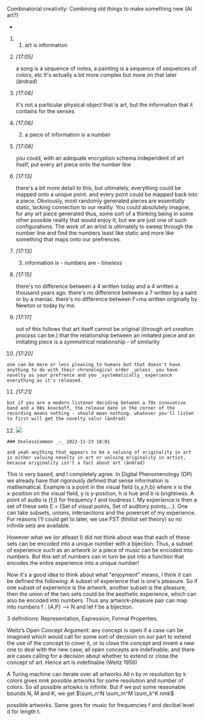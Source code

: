 
Combinatorial creativity: Combining old things to make something new (AI art?)

-

1.  1) art is information
    
2.  _[_17:05_]_
    
    a song is a sequence of notes, a painting is a sequence of sequences of colors, etc It's actually a bit more complex but more on that later (ändrad)
    
3.  _[_17:06_]_
    
    it's not a particular physical object that is art, but the information that it contains for the senses
    
4.  _[_17:06_]_
    
    2) a piece of information _is_ a number
    
5.  _[_17:08_]_
    
    you could, with an adequate encryption schema independent of art itself, put every art piece onto the number line
    
6.  _[_17:13_]_
    
    there's a bit more detail to this, but ultimately, everything could be mapped onto a unique point. and every point could be mapped back into a piece. Obviously, most randomly generated pieces are essentially static, lacking connection to our reality. You could absolutely imagine, for any art piece generated thus, some sort of a thinking being in some other possible reality that would enjoy it; but we are just one of such configurations. The work of an artist is ultimately to sweep through the number line and find the numbers least like static and more like something that maps onto our prefrences.
    
7.  _[_17:13_]_
    
    3) information is - numbers are - _timeless_
    
8.  _[_17:15_]_
    
    there's no difference between a 4 written today and a 4 written a thousand years ago. there's no difference between a 7 written by a saint or by a maniac. there's no difference between F=ma written originally by Newton or today by me.
    
9.  _[_17:17_]_
    
    out of this follows that art itself cannot be original (through _art creation process_ can be.) that the relationship between an imitated piece and an imitating piece is a _symmetrical_ relationship - of similarity
    
10.  _[_17:20_]_
    
    one can be more or less pleasing to humans but that doesn't have anything to do with their chronological order _unless_ you have novelty as your prefrence and you _systematically_ experience everything as it's released.
    
11.  _[_17:21_]_
    
    but if you are a modern listener deciding between a 70s innovative band and a 00s knockoff, the release date in the corner of the recording means nothing - should mean nothing. whatever you'll listen to first will get the novelty valur (ändrad)
    
12.  ![](https://cdn.discordapp.com/avatars/497821052303441941/0ea97c99b3b43e0a286f64f123910bdf.webp?size=160)
    
    ### UselessCommon _—_ 2022-11-23 18:01
    
    and yeah anything that appears to be a valuing of originality in art is either valuing novelty in art or valuing originality in artist, because originality isn't a fact about art (ändrad)



This is very based, and I completely agree. In Digital Phenomenology (DP) we already have that rigorously defined that sense information is mathematical. Example is a point in the visual field {x,y,h,b} where x is the x-position on the visual field, y is y-position, h is hue and b is brightness. A point of audio is {f,l} for frequency f and loudness l. My experience is then a set of these sets E = {Set of visual points, Set of auditory points,...}. One can take subsets, unions, intersections and the powerset of my experience. For reasons I'll could get to later, we use FST (finitist set theory) so no infinite sets are available. 

However what we (or atleast I) did not think about was that each of these sets can be encoded into a unique number with a bijection. Thus, a subset of experience such as an artwork or a piece of music can be encoded into numbers. But this set of numbers can in turn be put into a function that encodes the entire experience into a unique number! 

Now it's a good idea to think about what "enjoyment" means, I think it can be defined the following: A subset of experience that is one's pleasure. So if one subset of experience is the artwork, another subset is the pleasure, then the union of the two sets could be the aesthetic experience, which can also be encoded into numbers. Thus any artwork-pleasure pair can map into numbers f : {A,P} --> N and let f be a bijection. 


3 definitions: Representation, Expression, Formal Properties. 

Weitz’s Open Concept Argument: any concept is open if a case can be imagined which would call for some sort of decision on our part to extend the use of the concept to cover it, or to close the concept and invent a new one to deal with the new case; all open concepts are indefinable; and there are cases calling for a decision about whether to extend or close the concept of art. Hence art is indefinable (Weitz 1956)





A Turing machine can iterate over all artworks
All n by m resolution by k colors gives 
$nmk$ possible artworks for some resolution and number of colors. So all possible artowks is infinite. But if we put some reasonable bounds N, M and K, we get
$\sum_n^N \sum_m^M \sum_k^K nmk$

possible artworks. Same goes for music for frequencies f and decibel level d for length t. 